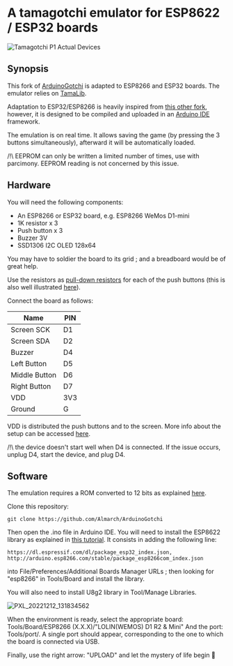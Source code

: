 # A tamagotchi emulator for ESP8622 / ESP32 boards

![Tamagotchi P1 Actual Devices](../main/images/TamaP1_devices.jpg)

## Synopsis

This fork of [ArduinoGotchi](https://github.com/GaryZ88/ArduinoGotchi) is adapted to ESP8266 and ESP32 boards. The emulator relies on [TamaLib](https://github.com/jcrona/tamalib).

Adaptation to ESP32/ESP8266 is heavily inspired from [this other fork](https://github.com/anabolyc/Tamagotchi), however, it is designed to be compiled and uploaded in an [Arduino IDE](https://www.arduino.cc/en/software) framework.

The emulation is on real time. It allows saving the game (by pressing the 3 buttons simultaneously), afterward it will be automatically loaded.

/!\ EEPROM can only be written a limited number of times, use with parcimony. EEPROM reading is not concerned by this issue.

## Hardware

You will need the following components:
  - An ESP8266 or ESP32 board, e.g. ESP8266 WeMos D1-mini
  - 1K resistor x 3
  - Push button x 3
  - Buzzer 3V
  - SSD1306 I2C OLED 128x64 

You may have to soldier the board to its grid ; and a breadboard would be of great help.

Use the resistors as [pull-down resistors](https://en.wikipedia.org/wiki/Pull-up_resistor) for each of the push buttons (this is also well illustrated [here](https://github.com/GaryZ88/ArduinoGotchi)).

Connect the board as follows:

| Name           | PIN  |
|----------------|------|
| Screen SCK     | D1   |
| Screen SDA     | D2   |
| Buzzer         | D4   |
| Left Button    | D5   |
| Middle Button  | D6   |
| Right Button   | D7   |
| VDD            | 3V3  |
| Ground         | G    |

VDD is distributed the push buttons and to the screen. More info about the setup can be accessed [here](https://randomnerdtutorials.com/esp8266-pinout-reference-gpios/).

/!\ the device doesn't start well when D4 is connected. If the issue occurs, unplug D4, start the device, and plug D4.

## Software

The emulation requires a ROM converted to 12 bits as explained [here](https://github.com/GaryZ88/ArduinoGotchi).

Clone this repository:
```
git clone https://github.com/Almarch/ArduinoGotchi
```

Then open the .ino file in Arduino IDE. You will need to install the ESP8622 library as explained in [this tutorial](https://randomnerdtutorials.com/how-to-install-esp8266-board-arduino-ide/). It consists in adding the following line:
```
https://dl.espressif.com/dl/package_esp32_index.json, http://arduino.esp8266.com/stable/package_esp8266com_index.json
```
into File/Preferences/Additional Boards Manager URLs ; then looking for "esp8266" in Tools/Board and install the library.

You will also need to install U8g2 library in Tool/Manage Libraries.

![PXL_20221212_131834562](https://user-images.githubusercontent.com/13364928/207065880-a4230d45-315f-40f4-8c44-0e9b3540b37c.jpg)

When the environment is ready, select the appropriate board: Tools/Board/ESP8266 (X.X.X)/"LOLIN(WEMOS) D1 R2 & Mini"
And the port: Tools/port/. A single port should appear, corresponding to the one to which the board is connected via USB.

Finally, use the right arrow: "UPLOAD" and let the mystery of life begin  👾
